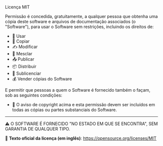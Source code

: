 Licença MIT

Permissão é concedida, gratuitamente, a qualquer pessoa que obtenha uma cópia deste software e arquivos de documentação associados (o "Software"), para usar o Software sem restrições, incluindo os direitos de:

- 📂 Usar  
- 📄 Copiar  
- ✍️ Modificar  
- 🔀 Mesclar  
- 📤 Publicar  
- 📦 Distribuir  
- 📜 Sublicenciar  
- 💰 Vender cópias do Software  

E permitir que pessoas a quem o Software é fornecido também o façam, sob as seguintes condições:

- 📌 O aviso de copyright acima e esta permissão devem ser incluídos em todas as cópias ou partes substanciais do Software.

---

⚠️ O SOFTWARE É FORNECIDO "NO ESTADO EM QUE SE ENCONTRA", SEM GARANTIA DE QUALQUER TIPO.

🔗 **Texto oficial da licença (em inglês)**: https://opensource.org/licenses/MIT
